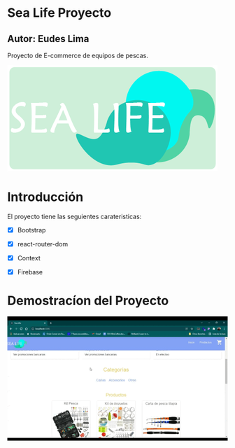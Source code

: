 # Sea Life Proyecto
## Autor: Eudes Lima 

Proyecto de E-commerce de equipos de pescas.

 ![ Lifesea ](./src/assets/lifeseareadme.png)


# Introducción

El proyecto tiene las seguientes carateristicas:

- [x] Bootstrap
- [x] react-router-dom
- [x] Context
- [x] Firebase


# Demostracíon del Proyecto

![Sea life Site](./src/assets/Coderhouse.gif)